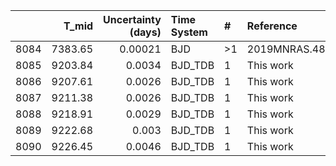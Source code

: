 |      |   T_mid |   Uncertainty (days) | Time System   | #   | Reference           |
|-----:|--------:|---------------------:|:--------------|:----|:--------------------|
| 8084 | 7383.65 |              0.00021 | BJD           | >1  | 2019MNRAS.482..301L |
| 8085 | 9203.84 |              0.0034  | BJD_TDB       | 1   | This work           |
| 8086 | 9207.61 |              0.0026  | BJD_TDB       | 1   | This work           |
| 8087 | 9211.38 |              0.0026  | BJD_TDB       | 1   | This work           |
| 8088 | 9218.91 |              0.0029  | BJD_TDB       | 1   | This work           |
| 8089 | 9222.68 |              0.003   | BJD_TDB       | 1   | This work           |
| 8090 | 9226.45 |              0.0046  | BJD_TDB       | 1   | This work           |